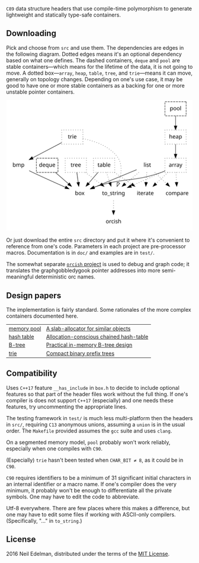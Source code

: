`C89` data structure headers that use compile-time polymorphism to
generate lightweight and statically type-safe containers.

## Downloading ##

Pick and choose from `src` and use them. The dependencies are edges
in the following diagram. Dotted edges means it's an optional dependency
based on what one defines. The dashed containers, `deque` and `pool`
are stable containers—which means for the lifetime of the data, it is not
going to move. A dotted box—`array`, `heap`, `table`, `tree`, and
`trie`—means it can move, generally on topology changes. Depending on
one's use case, it may be good to have one or more stable containers
as a backing for one or more unstable pointer containers.

![Dependencies](dependencies.svg)

Or just download the entire `src` directory and put it where it's
convenient to reference from one's code. Parameters in each project
are pre-processor macros. Documentation is in `doc/` and examples
are in `test/`.

The somewhat separate [`orcish`
project](https://github.com/neil-edelman/orcish) is used to debug
and graph code; it translates the graphgobbledygook pointer addresses
into more semi-meaningful deterministic orc names.

## Design papers ##

The implementation is fairly standard. Some rationales of the more
complex containers documented here.

<table><tr>
<td><a href = "doc/pool/">memory pool</a></td>
<td><a href = "doc/pool/pool.pdf">A slab-allocator for similar objects</a></td>
</tr><tr>
<td><a href = "doc/table/">hash table</a></td>
<td><a href = "doc/table/table.pdf">Allocation-conscious chained hash-table</a></td>
</tr><tr>
<td><a href = "doc/tree/">B-tree</a></td>
<td><a href = "doc/tree/tree.pdf">Practical in-memory B-tree design</a></td>
</tr><tr>
<td><a href = "doc/trie/">trie</a></td>
<td><a href = "doc/trie/trie.pdf">Compact binary prefix trees</a></td>
</tr></table>

## Compatibility ##

Uses `C++17` feature `__has_include` in `box.h` to decide to include
optional features so that part of the header files work without the
full thing. If one's compiler is does not support `C++17` (especially)
and one needs these features, try uncommenting the appropriate
lines.

The testing framework in `test/` is much less multi-platform then
the headers in `src/`, requiring `C13` anonymous unions, assuming
a `union` is in the usual order. The `Makefile` provided assumes
the `gcc` suite and uses `clang`.

On a segmented memory model, `pool` probably won't work reliably,
especially when one compiles with `C90`.

(Especially) `trie` hasn't been tested when `CHAR_BIT ≠ 8`, as it
could be in `C90`.

`C90` requires identifiers to be a minimum of 31 significant initial
characters in an internal identifier or a macro name. If one's
compiler does the very minimum, it probably won't be enough to
differentiate all the private symbols. One may have to edit the
code to abbreviate.

Utf-8 everywhere. There are few places where this makes a difference,
but one may have to edit some files if working with ASCII-only
compilers. (Specifically, "…" in `to_string`.)

## License ##

2016 Neil Edelman, distributed under the terms of the [MIT
License](https://opensource.org/licenses/MIT).
